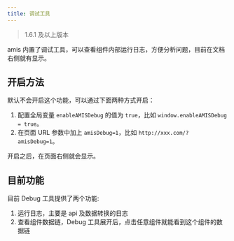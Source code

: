 ```yaml
---
title: 调试工具
---
```


> 1.6.1 及以上版本

amis 内置了调试工具，可以查看组件内部运行日志，方便分析问题，目前在文档右侧就有显示。

## 开启方法

默认不会开启这个功能，可以通过下面两种方式开启：

1. 配置全局变量 `enableAMISDebug` 的值为 `true`，比如 `window.enableAMISDebug = true`。
2. 在页面 URL 参数中加上 `amisDebug=1`，比如 `http://xxx.com/?amisDebug=1`。

开启之后，在页面右侧就会显示。

## 目前功能

目前 Debug 工具提供了两个功能:

1. 运行日志，主要是 api 及数据转换的日志
2. 查看组件数据链，Debug 工具展开后，点击任意组件就能看到这个组件的数据链
